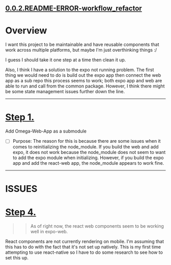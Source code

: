 ## [0.0.2.README-ERROR-workflow_refactor](DOCUMENTATION/README-ERROR-workflow_refactor.md)

# Overview

I want this project to be maintainable and have reusable components that work across multiple platforms, but maybe I'm just overthinking things :/

I guess I should take it one step at a time then clean it up.

Also, I think I have a solution to the expo not running problem.
The first thing we would need to do is build out the expo app then connect the web app as a sub repo this process seems to work; both expo app and web are able to run and call from the common package. However, I think there might be some state management issues further down the line.

---

# [Step 1.](#)

Add Omega-Web-App as a submodule

- [ ] Purpose: The reason for this is because there are some issues when it comes to reinitializing the node_module. If you build the web and add expo, it does not work because the node_module does not seem to want to add the expo module when initializing. However, if you build the expo app and add the react-web app, the node_module appears to work fine.

---

# ISSUES

# [Step 4.](#)

> > As of right now, the react web components seem to be working well in expo-web.

React components are not currently rendering on mobile. I'm assuming that this has to do with the fact that it's not set up natively. This is my first time attempting to use react-native so I have to do some research to see how to set this up.
